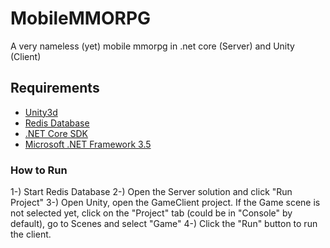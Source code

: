 
# MobileMMORPG
A very nameless (yet) mobile mmorpg in .net core (Server) and Unity (Client)

## Requirements

- [Unity3d](#%20MobileMMORPG%20A%20very%20nameless%20%28yet%29%20mobile%20mmorpg%20in%20.net%20core%20%28Server%29%20and%20Unity%20%28Client%29%20%20##%20Requirements%20%20-Unity3d%20https://unity3d.com/pt/get-unity/download) 
- [Redis Database](https://redis.io/download)
- [.NET Core SDK](https://www.microsoft.com/net/download)
- [Microsoft .NET Framework 3.5](https://www.microsoft.com/pt-br/download/details.aspx?id=21)

### How to Run

1-) Start Redis Database
2-) Open the Server solution and click "Run Project"
3-) Open Unity, open the GameClient project.
  If the Game scene is not selected yet, click on the "Project" tab (could be in "Console" by default), go to Scenes and select "Game"
  4-) Click the "Run" button to run the client.
